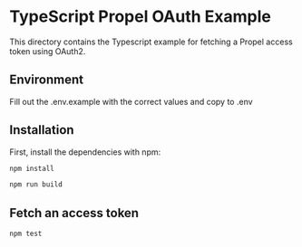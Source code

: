 # TypeScript Propel OAuth Example

This directory contains the Typescript example for fetching a Propel access token using OAuth2.

## Environment
Fill out the .env.example with the correct values and copy to .env

## Installation

First, install the dependencies with npm:

```bash
npm install

npm run build
```

## Fetch an access token

```bash
npm test
```
